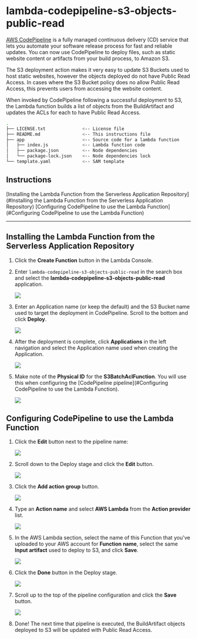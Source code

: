 # lambda-codepipeline-s3-objects-public-read

[AWS CodePipeline](https://aws.amazon.com/codepipeline/) is a fully managed continuous delivery (CD) service that lets you automate your software release process for fast and reliable updates. You can now use CodePipeline to deploy files, such as static website content or artifacts from your build process, to Amazon S3.

The S3 deployment action makes it very easy to update S3 Buckets used to host static websites, however the objects deployed do not have Public Read Access.  In cases where the S3 Bucket policy does no allow Public Read Access, this prevents users from accessing the website content.

When invoked by CodePipeline following a successful deployment to S3, the Lambda function builds a list of objects from the BuildArtifact and updates the ACLs for each to have Public Read Access.

```bash
.
├── LICENSE.txt              <-- License file
├── README.md                <-- This instructions file
├── app                      <-- Source code for a lambda function
│   ├── index.js             <-- Lambda function code
│   ├── package.json         <-- Node dependencies
│   └── package-lock.json    <-- Node dependencies lock
└── template.yaml            <-- SAM template
```
## Instructions

[Installing the Lambda Function from the Serverless Application Repository](#Installing the Lambda Function from the Serverless Application Repository)
[Configuring CodePipeline to use the Lambda Function](#Configuring CodePipeline to use the Lambda Function)

---

## Installing the Lambda Function from the Serverless Application Repository

1. Click the **Create Function** button in the Lambda Console.

2. Enter `lambda-codepipeline-s3-objects-public-read` in the search box and select the **lambda-codepipeline-s3-objects-public-read** application.

    ![](images/01.png)

3. Enter an Application name (or keep the default) and the S3 Bucket name used to target the deployment in CodePipeline.  Scroll to the bottom and click **Deploy**.

    ![](images/02.png)

4. After the deployment is complete, click **Applications** in the left navigation and select the Application name used when creating the Application.

    ![](images/03.png)

5. Make note of the **Physical ID** for the **S3BatchAclFunction**.  You will use this when configuring the [CodePipeline pipeline](#Configuring CodePipeline to use the Lambda Function).

    ![](images/04.png)


## Configuring CodePipeline to use the Lambda Function

1. Click the **Edit** button next to the pipeline name:

    ![](images/11.png)

2. Scroll down to the Deploy stage and click the **Edit** button.

    ![](images/12.png)

3. Click the **Add action group** button.

    ![](images/13.png)

4. Type an **Action name** and select **AWS Lambda** from the **Action provider** list.

    ![](images/14.png)

5. In the AWS Lambda section, select the name of this Function that you've uploaded to your AWS account for **Function name**, select the same **Input artifact** used to deploy to S3, and click **Save**.

    ![](images/15.png)

6. Click the **Done** button in the Deploy stage.

    ![](images/16.png)

7. Scroll up to the top of the pipeline configuration and click the **Save** button.

    ![](images/17.png)

8. Done!  The next time that pipeline is executed, the BuildArtifact objects deployed to S3 will be updated with Public Read Access.


